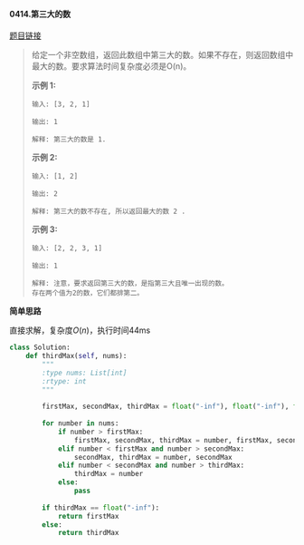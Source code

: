 #### 0414.第三大的数
[题目链接](https://leetcode-cn.com/problems/third-maximum-number/)
> 给定一个非空数组，返回此数组中第三大的数。如果不存在，则返回数组中最大的数。要求算法时间复杂度必须是O(n)。
>
> **示例 1:**
>
> ```
> 输入: [3, 2, 1]
> 
> 输出: 1
> 
> 解释: 第三大的数是 1.
> ```
>
> **示例 2:**
>
> ```
> 输入: [1, 2]
> 
> 输出: 2
> 
> 解释: 第三大的数不存在, 所以返回最大的数 2 .
> ```
>
> **示例 3:**
>
> ```
> 输入: [2, 2, 3, 1]
> 
> 输出: 1
> 
> 解释: 注意，要求返回第三大的数，是指第三大且唯一出现的数。
> 存在两个值为2的数，它们都排第二。
> ```

**简单思路**

直接求解，复杂度$O(n)$，执行时间44ms

```python
class Solution:
    def thirdMax(self, nums):
        """
        :type nums: List[int]
        :rtype: int
        """
        
        firstMax, secondMax, thirdMax = float("-inf"), float("-inf"), float("-inf")
        
        for number in nums:
            if number > firstMax:
                firstMax, secondMax, thirdMax = number, firstMax, secondMax
            elif number < firstMax and number > secondMax:
                secondMax, thirdMax = number, secondMax
            elif number < secondMax and number > thirdMax:
                thirdMax = number
            else:
                pass
        
        if thirdMax == float("-inf"):
            return firstMax
        else:
            return thirdMax
```
